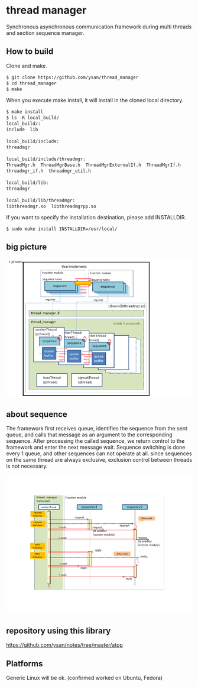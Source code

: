 thread manager
===============
Synchronous asynchronous communication framework during multi threads and section sequence manager.


How to build
--------

Clone and make.

	$ git clone https://github.com/ysan/thread_manager
	$ cd thread_manager
	$ make

When you execute make install, it will install in the cloned local directory.

	$ make install
	$ ls -R local_build/
	local_build/:
	include  lib
	
	local_build/include:
	threadmgr
	
	local_build/include/threadmgr:
	ThreadMgr.h  ThreadMgrBase.h  ThreadMgrExternalIf.h  ThreadMgrIf.h  threadmgr_if.h  threadmgr_util.h
	
	local_build/lib:
	threadmgr
	
	local_build/lib/threadmgr:
	libthreadmgr.so  libthreadmgrpp.so

If you want to specify the installation destination, please add INSTALLDIR.

	$ sudo make install INSTALLDIR=/usr/local/


big picture
------------
![big picture](https://github.com/ysan/thread_manager/blob/master/etc/big_picture.png)


about sequence
------------
The framework first receives queue, identifies the sequence from the sent queue, and calls that message as
an argument to the corresponding sequence. After processing the called sequence, we return control to
the framework and enter the next message wait.
Sequence switching is done every 1 queue, and other sequences can not operate at all.
since sequences on the same thread are always exclusive, exclusion control between threads is not necessary.

![about sequence](https://github.com/ysan/thread_manager/blob/master/etc/about_sequence.png)


repository using this library
------------
https://github.com/ysan/notes/tree/master/atpp


Platforms
------------
Generic Linux will be ok. (confirmed worked on Ubuntu, Fedora)


